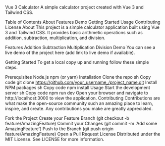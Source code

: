 Vue 3 Calculator
A simple calculator project created with Vue 3 and Tailwind CSS.

Table of Contents
About
Features
Demo
Getting Started
Usage
Contributing
License
About
This project is a simple calculator application built using Vue 3 and Tailwind CSS. It provides basic arithmetic operations such as addition, subtraction, multiplication, and division.

Features
Addition
Subtraction
Multiplication
Division
Demo
You can see a live demo of the project here (add link to live demo if available).

Getting Started
To get a local copy up and running follow these simple steps.

Prerequisites
Node.js
npm (or yarn)
Installation
Clone the repo
sh
Copy code
git clone https://github.com/your_username_/project_name.git
Install NPM packages
sh
Copy code
npm install
Usage
Start the development server
sh
Copy code
npm run dev
Open your browser and navigate to http://localhost:3000 to view the application.
Contributing
Contributions are what make the open-source community such an amazing place to learn, inspire, and create. Any contributions you make are greatly appreciated.

Fork the Project
Create your Feature Branch (git checkout -b feature/AmazingFeature)
Commit your Changes (git commit -m 'Add some AmazingFeature')
Push to the Branch (git push origin feature/AmazingFeature)
Open a Pull Request
License
Distributed under the MIT License. See LICENSE for more information.
